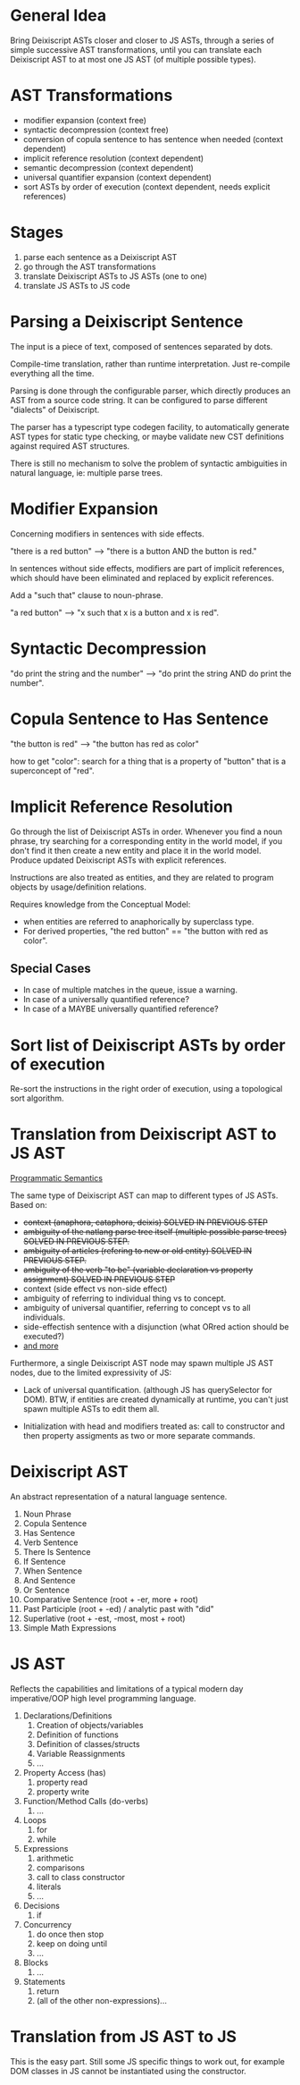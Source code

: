# General Idea

Bring Deixiscript ASTs closer and closer to JS ASTs, through a series of simple successive AST transformations, until you can translate each Deixiscript AST to at most one JS AST (of multiple possible types).

# AST Transformations

* modifier expansion (context free)
* syntactic decompression (context free)
* conversion of copula sentence to has sentence when needed (context dependent)
* implicit reference resolution (context dependent)
* semantic decompression (context dependent)
* universal quantifier expansion (context dependent)
* sort ASTs by order of execution (context dependent, needs explicit references)

# Stages

1. parse each sentence as a Deixiscript AST
1. go through the AST transformations
1. translate Deixiscript ASTs to JS ASTs (one to one)
1. translate JS ASTs to JS code

# Parsing a Deixiscript Sentence

The input is a piece of text, composed of sentences separated by dots.

Compile-time translation, rather than runtime interpretation. Just re-compile
everything all the time.

Parsing is done through the configurable parser, which directly produces an AST
from a source code string. It can be configured to parse different "dialects" of
Deixiscript.

The parser has a typescript type codegen facility, to automatically generate AST
types for static type checking, or maybe validate new CST definitions against
required AST structures.

There is still no mechanism to solve the problem of syntactic ambiguities in
natural language, ie: multiple parse trees.

# Modifier Expansion

Concerning modifiers in sentences with side effects.

"there is a red button" --> "there is a button AND the button is red."

In sentences without side effects, modifiers are part of implicit references,
which should have been eliminated and replaced by explicit references.

Add a "such that" clause to noun-phrase.

"a red button" --> "x such that x is a button and x is red".

# Syntactic Decompression

"do print the string and the number" --> "do print the string AND do print the number".

# Copula Sentence to Has Sentence

"the button is red" --> "the button has red as color"

how to get "color": search for a thing that is a property of "button" that is a superconcept of "red".

# Implicit Reference Resolution

Go through the list of Deixiscript ASTs in order. Whenever you find a noun
phrase, try searching for a corresponding entity in the world model, if you don't
find it then create a new entity and place it in the world model. Produce updated
Deixiscript ASTs with explicit references.

Instructions are also treated as entities, and they are related to program
objects by usage/definition relations.

Requires knowledge from the Conceptual Model:

- when entities are referred to anaphorically by superclass type.
- For derived properties, "the red button" == "the button with red as color".

## Special Cases
* In case of multiple matches in the queue, issue a warning.
* In case of a universally quantified reference?
* In case of a MAYBE universally quantified reference?

# Sort list of Deixiscript ASTs by order of execution

Re-sort the instructions in the right order of execution, using a topological
sort algorithm.

# Translation from Deixiscript AST to JS AST

[Programmatic Semantics](./semantics.md)

The same type of Deixiscript AST can map to different types of JS ASTs. Based
on:

- ~~context (anaphora, cataphora, deixis) SOLVED IN PREVIOUS STEP~~
- ~~ambiguity of the natlang parse tree itself (multiple possible parse trees) SOLVED IN PREVIOUS STEP.~~
- ~~ambiguity of articles (refering to new or old entity) SOLVED IN PREVIOUS STEP.~~
- ~~ambiguity of the verb "to be" (variable declaration vs property assignment) SOLVED IN PREVIOUS STEP~~
- context (side effect vs non-side effect)
- ambiguity of referring to individual thing vs to concept.
- ambiguity of universal quantifier, referring to concept vs to all individuals.
- side-effectish sentence with a disjunction (what ORred action should be
  executed?)
- [and more](./ambiguities.md)

Furthermore, a single Deixiscript AST node may spawn multiple JS AST nodes, due
to the limited expressivity of JS:

- Lack of universal quantification. (although JS has querySelector for DOM).
  BTW, if entities are created dynamically at runtime, you can't just spawn
  multiple ASTs to edit them all.

- Initialization with head and modifiers treated as: call to constructor and
  then property assigments as two or more separate commands.

# Deixiscript AST

An abstract representation of a natural language sentence.

1. Noun Phrase
1. Copula Sentence
1. Has Sentence
1. Verb Sentence
1. There Is Sentence
1. If Sentence
1. When Sentence
1. And Sentence
1. Or Sentence
1. Comparative Sentence (root + -er, more + root)
1. Past Participle (root + -ed) / analytic past with "did"
1. Superlative (root + -est, -most, most + root)
1. Simple Math Expressions

# JS AST

Reflects the capabilities and limitations of a typical modern day imperative/OOP
high level programming language.

1. Declarations/Definitions
   1. Creation of objects/variables
   1. Definition of functions
   1. Definition of classes/structs
   1. Variable Reassignments
   1. ...
1. Property Access (has)
   1. property read
   1. property write
1. Function/Method Calls (do-verbs)
   1. ...
1. Loops
   1. for
   1. while
1. Expressions
   1. arithmetic
   1. comparisons
   1. call to class constructor
   1. literals
   1. ...
1. Decisions
   1. if
1. Concurrency
   1. do once then stop
   1. keep on doing until
   1. ...
1. Blocks
   1. ...
1. Statements
   1. return
   1. (all of the other non-expressions)...

# Translation from JS AST to JS

This is the easy part. Still some JS specific things to work out, for example
DOM classes in JS cannot be instantiated using the constructor.
